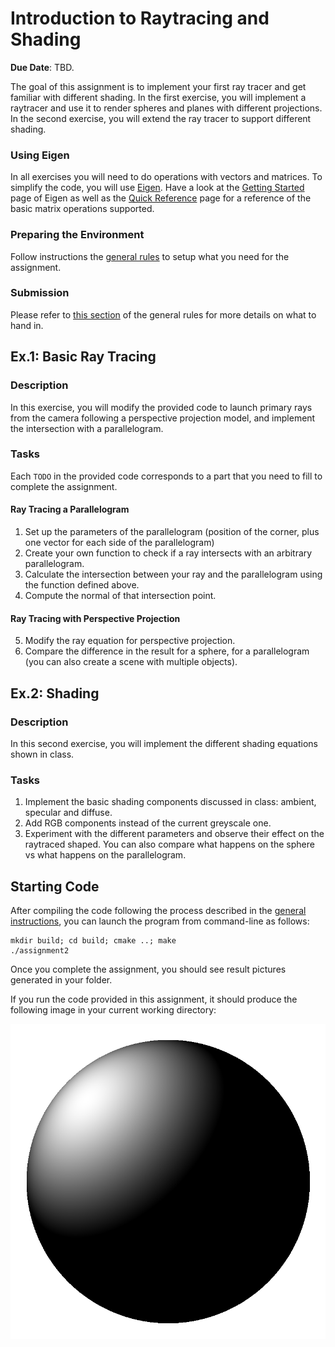 Introduction to Raytracing and Shading
======================================

**Due Date**: TBD.

The goal of this assignment is to implement your first ray tracer and get familiar with different shading.
In the first exercise, you will implement a raytracer and use it to render spheres and planes with different projections.
In the second exercise, you will extend the ray tracer to support different shading.

### Using Eigen

In all exercises you will need to do operations with vectors and matrices. To simplify the code, you will use [Eigen](http://eigen.tuxfamily.org/).
Have a look at the [Getting Started](http://eigen.tuxfamily.org/dox/GettingStarted.html) page of Eigen as well as the [Quick Reference](http://eigen.tuxfamily.org/dox/group__QuickRefPage.html}) page for a reference of the basic matrix operations supported.

### Preparing the Environment

Follow instructions the [general rules](https://github.com/nyu-cg-fall-17/computer-graphics/blob/master/RULES.md) to setup what you need for the assignment.

### Submission

Please refer to [this section](https://github.com/nyu-cg-fall-17/computer-graphics/blob/master/RULES.md#what-to-hand-in) of the general rules for more details on what to hand in.


Ex.1: Basic Ray Tracing
-----------------------

### Description

In this exercise, you will modify the provided code to launch primary rays from the camera following a perspective projection model, and implement the intersection with a parallelogram.

### Tasks

Each `TODO` in the provided code corresponds to a part that you need to fill to complete the assignment.

#### Ray Tracing a Parallelogram
1. Set up the parameters of the parallelogram (position of the corner, plus one vector for each side of the parallelogram)
2. Create your own function to check if a ray intersects with an arbitrary parallelogram.
3. Calculate the intersection between your ray and the parallelogram using the function defined above.
4. Compute the normal of that intersection point.

#### Ray Tracing with Perspective Projection
5. Modify the ray equation for perspective projection.
6. Compare the difference in the result for a sphere, for a parallelogram (you can also create a scene with multiple objects).


Ex.2: Shading
-------------

### Description

In this second exercise, you will implement the different shading equations shown in class.

### Tasks

1. Implement the basic shading components discussed in class: ambient, specular and diffuse.
2. Add RGB components instead of the current greyscale one.
3. Experiment with the different parameters and observe their effect on the raytraced shaped. You can also compare what happens on the sphere vs what happens on the parallelogram.


Starting Code
-------------

After compiling the code following the process described in the [general instructions](https://github.com/nyu-cg-fall-17/computer-graphics/RULES.md), you can launch the program from command-line as follows:

```
mkdir build; cd build; cmake ..; make
./assignment2
```
Once you complete the assignment, you should see result pictures generated in your folder.

If you run the code provided in this assignment, it should produce the following image in your current working directory:

![](img/sphere.png?raw=true)
